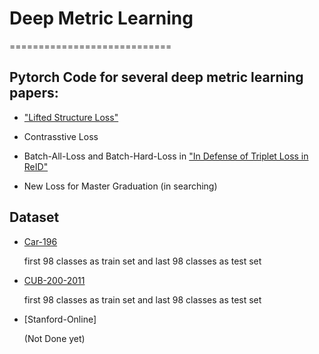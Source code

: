 # Deep Metric Learning
============================

## Pytorch Code for several deep metric learning papers:

- ["Lifted Structure Loss"](
https://www.cv-foundation.org/openaccess/content_cvpr_2016/papers/Song_Deep_Metric_Learning_CVPR_2016_paper.pdf)

- Contrasstive Loss 

- Batch-All-Loss and Batch-Hard-Loss in ["In Defense of Triplet Loss in ReID"](https://arxiv.org/abs/1703.07737)

- New Loss for Master Graduation (in searching)

## Dataset
- [Car-196](http://ai.stanford.edu/~jkrause/cars/car_dataset.html) 

   first 98 classes as train set and last 98 classes as test set
- [CUB-200-2011](http://www.vision.caltech.edu/visipedia/CUB-200.html)

  first 98 classes as train set and last 98 classes as test set
  
- [Stanford-Online] 
  
  (Not Done yet)
